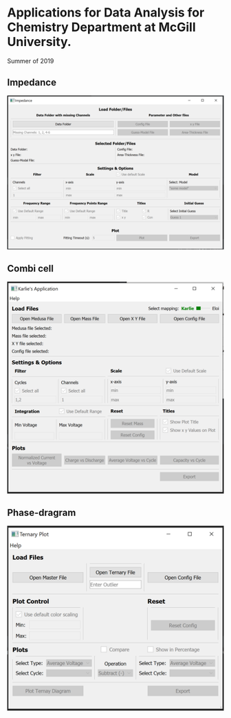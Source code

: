 # Applications for Data Analysis for Chemistry Department at McGill University.
Summer of 2019

## Impedance
![](images/impedance.PNG)

## Combi cell
![](images/combi.PNG)

## Phase-dragram
![](images/ternay.PNG)